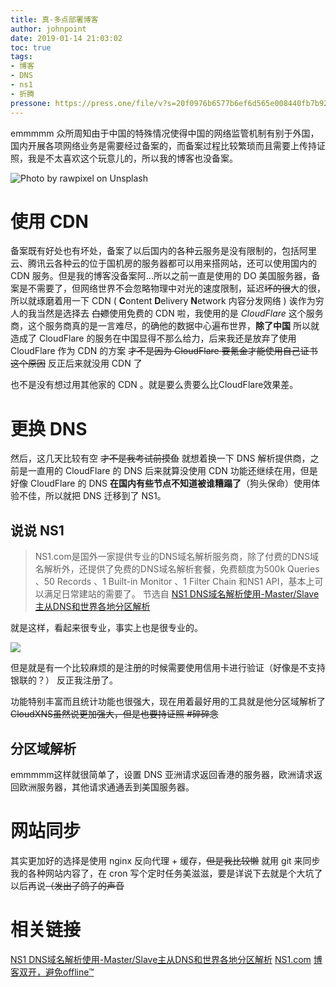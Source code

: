 ```yaml
---
title: 真-多点部署博客
author: johnpoint
date: 2019-01-14 21:03:02
toc: true
tags:
- 博客
- DNS
- ns1
- 折腾
pressone: https://press.one/file/v?s=20f0976b6577b6ef6d565e008440fb7b927b8556c63648d9d8ec9a91e0b099ff5aa18790f1561657974b9d2d3772235bb2c65d7fe882ff651acfd2741bf15bcf01&h=87417fa3a4fd672d29bf48053fed4e5b22cb64e0cef52f6d1379d5a8a46b530c&a=79a3a060a7faa9dfc9b8b4e0a59bf3ebac305f78&v=3&f=P1
---
```


emmmmm 众所周知由于中国的特殊情况使得中国的网络监管机制有别于外国，国内开展各项网络业务是需要经过备案的，而备案过程比较繁琐而且需要上传持证照，我是不太喜欢这个玩意儿的，所以我的博客也没备案。
<!--more-->

![Photo by rawpixel on Unsplash](https://cdn.lvcshu.info/img/20190309001.jpg)
# 使用 CDN
备案既有好处也有坏处，备案了以后国内的各种云服务是没有限制的，包括阿里云、腾讯云各种云的位于国机房的服务器都可以用来搭网站，还可以使用国内的 CDN 服务。但是我的博客没备案阿...所以之前一直是使用的 DO 美国服务器，备案是不需要了，但网络世界不会忽略物理中对光的速度限制，延迟~~坏的很~~大的很，所以就琢磨着用一下 CDN ( **C**ontent **D**elivery **N**etwork 内容分发网络 ) 诶作为穷人的我当然是选择去 ~~白嫖~~使用免费的 CDN 啦，我使用的是 *CloudFlare* 这个服务商，这个服务商真的是一言难尽，的确他的数据中心遍布世界，**除了中国** 所以就造成了 CloudFlare 的服务在中国显得不那么给力，后来我还是放弃了使用 CloudFlare 作为 CDN 的方案 ~~才不是因为 CloudFlare 要氪金才能使用自己证书这个原因~~ 反正后来就没用 CDN 了

也不是没有想过用其他家的 CDN 。就是要么贵要么比CloudFlare效果差。

# 更换 DNS

然后，这几天比较有空 ~~才不是我考试前摸鱼~~ 就想着换一下 DNS 解析提供商，之前是一直用的 CloudFlare 的 DNS 后来就算没使用 CDN 功能还继续在用，但是好像 CloudFlare 的 DNS **在国内有些节点不知道被谁糟蹋了**（狗头保命）使用体验不佳，所以就把 DNS 迁移到了 NS1。

## 说说 NS1

>NS1.com是国外一家提供专业的DNS域名解析服务商，除了付费的DNS域名解析外，还提供了免费的DNS域名解析套餐，免费额度为500k Queries 、50 Records 、1 Built-in Monitor 、1 Filter Chain 和NS1 API，基本上可以满足日常建站的需要了。
>节选自 [NS1 DNS域名解析使用-Master/Slave主从DNS和世界各地分区解析](https://wzfou.com/ns1-dns/)

就是这样，看起来很专业，事实上也是很专业的。

![](https://cdn.lvcshu.info/img/20190114002.jpg)

但是就是有一个比较麻烦的是注册的时候需要使用信用卡进行验证（好像是不支持银联的？） 反正我注册了。

功能特别丰富而且统计功能也很强大，现在用着最好用的工具就是他分区域解析了 ~~CloudXNS虽然说更加强大，但是也要持证照 #碎碎念~~

## 分区域解析

emmmmm这样就很简单了，设置 DNS 亚洲请求返回香港的服务器，欧洲请求返回欧洲服务器，其他请求通通丢到美国服务器。

# 网站同步

其实更加好的选择是使用 nginx 反向代理 + 缓存，~~但是我比较懒~~ 就用 git 来同步我的各种网站内容了，在 cron 写个定时任务美滋滋，要是详说下去就是个大坑了以后再说~~（发出了鸽子的声音~~

# 相关链接

[NS1 DNS域名解析使用-Master/Slave主从DNS和世界各地分区解析](https://wzfou.com/ns1-dns/)
[NS1.com](https://ns1.com/)
[博客双开，避免offline™](https://blog.lvcshu.com/2018/08/07/%E5%8D%9A%E5%AE%A2%E5%8F%8C%E5%BC%80%EF%BC%8C%E9%81%BF%E5%85%8Doffline%E2%84%A2/)
